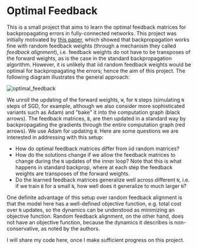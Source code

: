 # Optimal Feedback
This is a small project that aims to learn the optimal feedback matrices for backpropagating errors in fully-connected networks. This project was initially motivated by [this paper](https://www.nature.com/articles/ncomms13276), which showed that backpropagation works fine with random feedback weights (through a mechanism they called *feedback alignment*), i.e. feedback weights do not have to be transposes of the forward weights, as is the case in the standard backpropagation algorithm. However, it is unlikely that iid random feedback weights would be optimal for backpropagating the errors; hence the aim of this project. The following diagram illustrates the general approach: 

![optimal_feedback](https://user-images.githubusercontent.com/17934496/35534494-470b716a-0506-11e8-90db-ca8553f71d1f.png)

We unroll the updating of the forward weights, `W`, for `N` steps (simulating `N` steps of SGD, for example, although we also consider more sophisticated variants such as Adam) and "bake" it into the computation graph (black arrows). The feedback matrices, `B`, are then updated in a standard way by backpropagating the gradients through the entire computation graph (red arrows). We use Adam for updating `B`. Here are some questions we are interested in addressing with this setup:

* How do optimal feedback matrices differ from iid random matrices?
* How do the solutions change if we allow the feedback matrices to change during the `N` updates of the inner loop? Note that this is what happens in standard backprop, where at each step the feedback weights are transposes of the forward weights. 
* Do the learned feedback matrices generalize well across different `N`, i.e. if we train `B` for a small `N`, how well does it generalize to much larger `N`?

One definite advantage of this setup over random feedback alignment is that the model here has a well-defined objective function, e.g. total cost over `N` updates, so the dynamics can be understood as minimizing an objective function. Random feedback alignment, on the other hand, does not have an objective function, because the dynamics it describes is non-conservative, as noted by the authors.

I will share my code here, once I make sufficient progress on this project.

